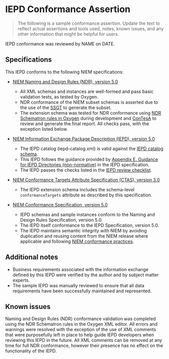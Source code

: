 
# IEPD Conformance Assertion

> The following is a sample conformance assertion.  Update the text to reflect actual assertions and tools used, notes, known issues, and any other information that might be helpful for users.

IEPD conformance was reviewed by NAME on DATE.

## Specifications

This IEPD conforms to the following NIEM specifications:

- [NIEM Naming and Design Rules (NDR), version 5.0](https://reference.niem.gov/niem/specification/naming-and-design-rules/5.0/niem-ndr-5.0.html)
  - All XML schemas and instances are well-formed and pass basic validation tests, as tested by Oxygen.
  - NDR conformance of the NIEM subset schemas is asserted due to the use of the [SSGT](https://niem.github.io/reference/tools/ssgt/) to generate the subset.
  - The extension schema was tested for NDR conformance using [NDR Schematron rules in Oxygen](https://niem.github.io/reference/tools/oxygen/ndr/) during development and [ConTesA](https://niem.github.io/reference/tools/contesa/) to review and generate the final report.  All checks pass, with the exception listed below.

- [NIEM Information Exchange Package Description (IEPD), version 5.0](https://reference.niem.gov/niem/specification/model-package-description/5.0/niem-iepd-spec-5.0.html)
  - The IEPD catalog (iepd-catalog.xml) is valid against the [IEPD catalog schema](https://reference.niem.gov/niem/specification/model-package-description/5.0/iepd-catalog-schema/iepd-catalog.xsd).
  - This IEPD follows the guidance provided by [Appendix E. Guidance for IEPD Directories (non-normative)](https://niem.github.io/MPD-Spec/v5.0/niem-iepd-spec.html#appendix_E) in the IEPD specification.
  - The IEPD passes the checks listed in the [IEPD review checklist](https://niem.github.io/reference/iepd/lifecycle/assemble-and-document/#iepd-review-checklist).

- [NIEM Conformance Targets Attribute Specification (CTAS), version 3.0](https://reference.niem.gov/niem/specification/conformance-targets-attribute/3.0/NIEM-CTAS-3.0-2014-07-31.html)
  - The IEPD extension schema includes the schema-level `conformanceTargets` attribute as described by this specification.

- [NIEM Conformance Specification, version 5.0](https://reference.niem.gov/niem/specification/conformance/5.0/niem-conformance-spec-5.0.html)
  - IEPD schemas and sample instances conform to the Naming and Design Rules Specification, version 5.0.
  - The IEPD itself conformance to the IEPD Specification, version 5.0.
  - The IEPD maintains semantic integrity with NIEM by avoiding duplication and reusing content from the NIEM release where applicable and following [NIEM conformance practices](https://niem.github.io/reference/specifications/conformance/).

## Additional notes

- Business requirements associated with the information exchange defined by this IEPD were verified by the author and by subject matter experts.
- The sample IEPD was manually reviewed to ensure that all data requirements have been successfully maintained and represented.

## Known issues

Naming and Design Rules (NDR) conformance validation was completed using the NDR Schematron rules in the Oxygen XML editor.  All errors and warnings were resolved with the exception of the use of XML comments that were purposefully left in place to help guide IEPD developers when reviewing this IEPD in the future. All XML comments can be removed at any time for full NDR conformance, however their presence has no effect on the functionality of the IEPD.
